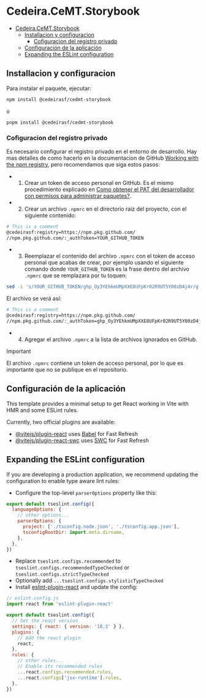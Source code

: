 # Cedeira.CeMT.Storybook <!--omit in toc-->

- [Cedeira.CeMT.Storybook ](#cedeiracemtstorybook-)
  - [Installacion y configuracion](#installacion-y-configuracion)
    - [Cofiguracion del registro privado](#cofiguracion-del-registro-privado)
  - [Configuración de la aplicación](#configuración-de-la-aplicación)
  - [Expanding the ESLint configuration](#expanding-the-eslint-configuration)

## Installacion y configuracion

Para instalar el paquete, ejecutar:

```bash
npm install @cedeirasf/cedmt-storybook
```

o

```bash
pnpm install @cedeirasf/cedmt-storybook
```

### Cofiguracion del registro privado

Es necesario configurar el registro privado en el entorno de desarrollo. Hay mas detalles de como hacerlo en la documentacion de GitHub [Working with the npm registry](https://docs.github.com/en/packages/working-with-a-github-packages-registry/working-with-the-npm-registry), pero recomendamos que siga estos pasos:

- 1. Crear un token de acceso personal en GitHub. Es el mismo procedimiento explicado en [Como obtener el PAT del desarrollador con permisos para administrar paquetes?](https://github.com/cedeirasf/Cedeira.CedMT.Documentacion/tree/main/flujos-de-trabajo/flujo-de-trabajo-de-desarrollo#como-obtener-el-pat-del-desarrollador-con-permisos-para-administrar-paquetes).

- 2. Crear un archivo `.npmrc` en el directorio raíz del proyecto, con el siguiente contenido:

```bash
# This is a comment
@cedeirasf:registry=https://npm.pkg.github.com/
//npm.pkg.github.com/:_authToken=YOUR_GITHUB_TOKEN
```

- 3. Reemplazar el contenido del archivo `.npmrc` con el token de acceso personal que acabas de crear, por ejemplo usando el siguiente comando donde `YOUR_GITHUB_TOKEN` es la frase dentro del archivo `.npmrc` que se remplazara por tu toquen:

```bash
sed -i 's/YOUR_GITHUB_TOKEN/ghp_Oy3YEhkmUMpXXE8UFpKr02R9UT5Y00zD4j4r/g' .npmrc
```

El archivo se verá así:


```bash
# This is a comment
@cedeirasf:registry=https://npm.pkg.github.com/
//npm.pkg.github.com/:_authToken=ghp_Oy3YEhkmUMpXXE8UFpKr02R9UT5Y00zD4j4r
```

- 4. Agregar el archivo `.npmrc` a la lista de archivos ignorados en GitHub.

> [!IMPORTANT]
> El archivo `.npmrc` contiene un token de acceso personal, por lo que es importante que no se publique en el repositorio.

## Configuración de la aplicación

This template provides a minimal setup to get React working in Vite with HMR and some ESLint rules.

Currently, two official plugins are available:

- [@vitejs/plugin-react](https://github.com/vitejs/vite-plugin-react/blob/main/packages/plugin-react/README.md) uses [Babel](https://babeljs.io/) for Fast Refresh
- [@vitejs/plugin-react-swc](https://github.com/vitejs/vite-plugin-react-swc) uses [SWC](https://swc.rs/) for Fast Refresh

## Expanding the ESLint configuration

If you are developing a production application, we recommend updating the configuration to enable type aware lint rules:

- Configure the top-level `parserOptions` property like this:

```js
export default tseslint.config({
  languageOptions: {
    // other options...
    parserOptions: {
      project: ['./tsconfig.node.json', './tsconfig.app.json'],
      tsconfigRootDir: import.meta.dirname,
    },
  },
})
```

- Replace `tseslint.configs.recommended` to `tseslint.configs.recommendedTypeChecked` or `tseslint.configs.strictTypeChecked`
- Optionally add `...tseslint.configs.stylisticTypeChecked`
- Install [eslint-plugin-react](https://github.com/jsx-eslint/eslint-plugin-react) and update the config:

```js
// eslint.config.js
import react from 'eslint-plugin-react'

export default tseslint.config({
  // Set the react version
  settings: { react: { version: '18.3' } },
  plugins: {
    // Add the react plugin
    react,
  },
  rules: {
    // other rules...
    // Enable its recommended rules
    ...react.configs.recommended.rules,
    ...react.configs['jsx-runtime'].rules,
  },
})
```
